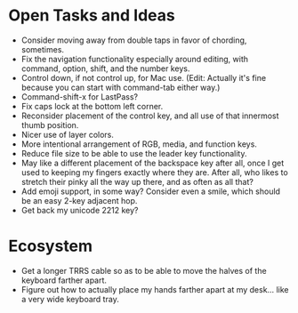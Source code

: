 # Open Tasks and Ideas

* Consider moving away from double taps in favor of chording, sometimes.
* Fix the navigation functionality especially around editing,
  with command, option, shift, and the number keys.
* Control down, if not control up, for Mac use.
  (Edit: Actually it's fine because you can start with command-tab either way.)
* Command-shift-x for LastPass?
* Fix caps lock at the bottom left corner.
* Reconsider placement of the control key, and all use of that innermost thumb position.
* Nicer use of layer colors.
* More intentional arrangement of RGB, media, and function keys.
* Reduce file size to be able to use the leader key functionality.
* May like a different placement of the backspace key after all,
  once I get used to keeping my fingers exactly where they are.
  After all, who likes to stretch their pinky all the way up there,
  and as often as all that?
* Add emoji support, in some way?
  Consider even a smile, which should be an easy 2-key adjacent hop.
* Get back my unicode 2212 key?

# Ecosystem

* Get a longer TRRS cable so as to be able to move the halves of the keyboard
  farther apart.
* Figure out how to actually place my hands farther apart at my desk…
  like a very wide keyboard tray.
